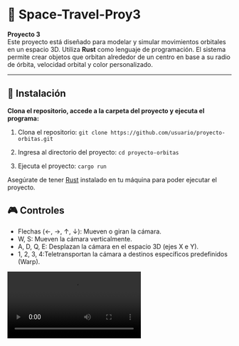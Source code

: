 # 🌌 Space-Travel-Proy3

**Proyecto 3**  
Este proyecto está diseñado para modelar y simular movimientos orbitales en un espacio 3D. Utiliza **Rust** como lenguaje de programación. El sistema permite crear objetos que orbitan alrededor de un centro en base a su radio de órbita, velocidad orbital y color personalizado.

---

## 🚀 Instalación
**Clona el repositorio, accede a la carpeta del proyecto y ejecuta el programa:**

1. Clona el repositorio:
   `git clone https://github.com/usuario/proyecto-orbitas.git`

2. Ingresa al directorio del proyecto:
   `cd proyecto-orbitas`

3. Ejecuta el proyecto:
   `cargo run`

Asegúrate de tener [Rust](https://www.rust-lang.org/) instalado en tu máquina para poder ejecutar el proyecto.


## 🎮 Controles

- Flechas (←, →, ↑, ↓): Mueven o giran la cámara.  
- W, S: Mueven la cámara verticalmente.  
- A, D, Q, E: Desplazan la cámara en el espacio 3D (ejes X e Y).  
- 1, 2, 3, 4:Teletransportan la cámara a destinos específicos predefinidos (Warp).

![Video de demostración](./video/space.mp4)
